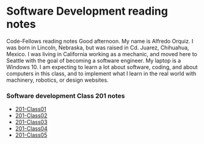 # Software Development reading notes
Code-Fellows reading notes
Good afternoon. My name is Alfredo Orquiz. I was born in Lincoln, Nebraska, but was raised in Cd. Juarez, Chihuahua, Mexico. I was living in California working as a    mechanic, and moved here to Seattle with the goal of becoming a software engineer. My laptop is a Windows 10. I am expecting to learn a lot about software, coding, and about computers in this class, and to implement what I learn in the real world with machinery, robotics, or design websites.

### Software development Class 201 notes 
- [201-Class01](201-Class01.md)
- [201-Class02](201-Class02.md)
- [201-Class03](201-Class03.md)
- [201-Class04](201-Class04.md)
- [201-Class05](201-Class05.md)
